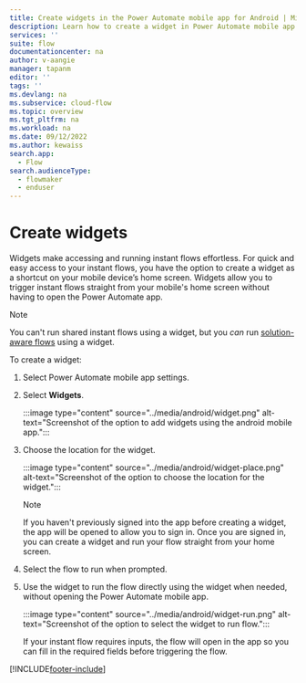 ```yaml
---
title: Create widgets in the Power Automate mobile app for Android | Microsoft Docs
description: Learn how to create a widget in Power Automate mobile app for Android.
services: ''
suite: flow
documentationcenter: na
author: v-aangie
manager: tapanm
editor: ''
tags: ''
ms.devlang: na
ms.subservice: cloud-flow
ms.topic: overview
ms.tgt_pltfrm: na
ms.workload: na
ms.date: 09/12/2022
ms.author: kewaiss
search.app: 
  - Flow
search.audienceType: 
  - flowmaker
  - enduser
---
```


# Create widgets

Widgets make accessing and running instant flows effortless. For quick and easy access to your instant flows, you have the option to create a widget as a shortcut on your mobile device’s home screen. Widgets allow you to trigger instant flows straight from your mobile's home screen without having to open the Power Automate app.

> [!NOTE]
>You can't run shared instant flows using a widget, but you *can* run [solution-aware flows](../overview-solution-flows.md) using a widget.

To create a widget:

1. Select Power Automate mobile app settings.

1. Select **Widgets**.

    :::image type="content" source="../media/android/widget.png" alt-text="Screenshot of the option to add widgets using the android mobile app.":::

1. Choose the location for the widget.

    :::image type="content" source="../media/android/widget-place.png" alt-text="Screenshot of the option to choose the location for the widget.":::

    > [!NOTE]
    > If you haven't previously signed into the app before creating a widget, the app will be opened to allow you to sign in. Once you are signed in, you can create a widget and run your flow straight from your home screen.

1. Select the flow to run when prompted.

1. Use the widget to run the flow directly using the widget when needed, without opening the Power Automate mobile app.

    :::image type="content" source="../media/android/widget-run.png" alt-text="Screenshot of the option to select the widget to run flow.":::

    If your instant flow requires inputs, the flow will open in the app so you can fill in the required fields before triggering the flow.

[!INCLUDE[footer-include](../includes/footer-banner.md)]